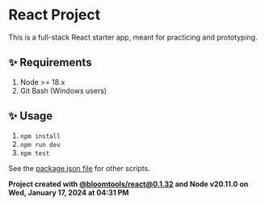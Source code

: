 # React Project

This is a full-stack React starter app, meant for practicing and prototyping.

## ✨ Requirements

1. Node >= 18.x
2. Git Bash (Windows users)

## ✨ Usage

1. `npm install`
2. `npm run dev`
3. `npm test`

See the [package.json file](./package.json) for other scripts.

**Project created with [@bloomtools/react@0.1.32](https://github.com/bloominstituteoftechnology/npm-tools-react) and Node v20.11.0 on Wed, January 17, 2024 at 04:31 PM**
